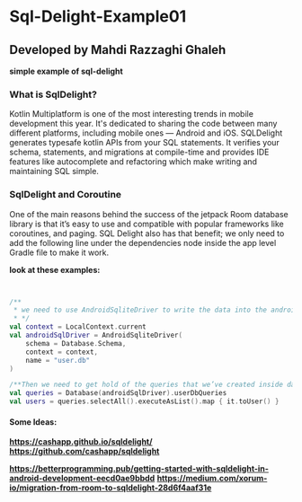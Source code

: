 # Sql-Delight-Example01
## Developed by Mahdi Razzaghi Ghaleh
**simple example of sql-delight**

 
### What is SqlDelight?
Kotlin Multiplatform is one of the most interesting trends in mobile development this year. 
It's dedicated to sharing the code between many different platforms, including mobile ones — Android and iOS.
SQLDelight generates typesafe kotlin APIs from your SQL statements. It verifies your schema, statements, 
and migrations at compile-time and provides IDE features like autocomplete and refactoring which make writing and maintaining SQL simple.
  

### SqlDelight and Coroutine
One of the main reasons behind the success of the jetpack Room database library is that
it’s easy to use and compatible with popular frameworks like coroutines, and paging.
SQL Delight also has that benefit;
we only need to add the following line under the dependencies node inside the app level Gradle file to make it work.

**look at these examples:**

```kotlin


/**
 * we need to use AndroidSqliteDriver to write the data into the android database which persists across app launches.
 * */
val context = LocalContext.current
val androidSqlDriver = AndroidSqliteDriver(
    schema = Database.Schema,
    context = context,
    name = "user.db"
)

/**Then we need to get hold of the queries that we’ve created inside database.sql file.*/
val queries = Database(androidSqlDriver).userDbQueries
val users = queries.selectAll().executeAsList().map { it.toUser() }

```

  

#### Some Ideas:
**https://cashapp.github.io/sqldelight/**
**https://github.com/cashapp/sqldelight**

**https://betterprogramming.pub/getting-started-with-sqldelight-in-android-development-eecd0ae9bbdd**
**https://medium.com/xorum-io/migration-from-room-to-sqldelight-28d6f4aaf31e**
